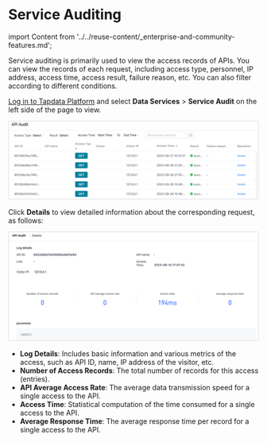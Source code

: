 # Service Auditing
import Content from '../../reuse-content/_enterprise-and-community-features.md';

<Content />

Service auditing is primarily used to view the access records of APIs. You can view the records of each request, including access type, personnel, IP address, access time, access result, failure reason, etc. You can also filter according to different conditions.

[Log in to Tapdata Platform](../log-in.md) and select **Data Services** > **Service Audit** on the left side of the page to view.

![](../../images/audit_api_1.png)

Click **Details** to view detailed information about the corresponding request, as follows:

![](../../images/audit_api_2.png)

- **Log Details**: Includes basic information and various metrics of the access, such as API ID, name, IP address of the visitor, etc.
- **Number of Access Records**: The total number of records for this access (entries).
- **API Average Access Rate**: The average data transmission speed for a single access to the API.
- **Access Time**: Statistical computation of the time consumed for a single access to the API.
- **Average Response Time**: The average response time per record for a single access to the API.